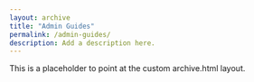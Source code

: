 ```yaml
---
layout: archive
title: "Admin Guides"
permalink: /admin-guides/
description: Add a description here.
---
```


This is a placeholder to point at the custom archive.html layout.
